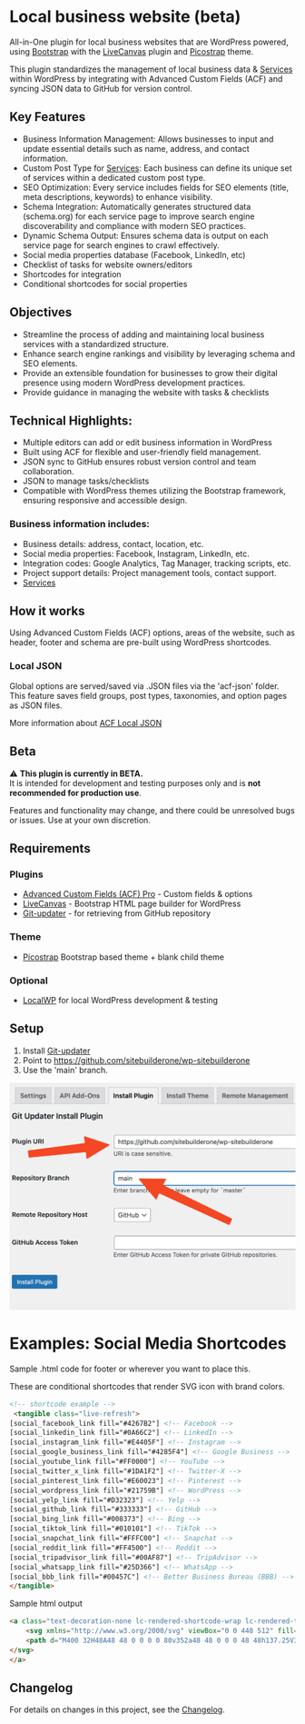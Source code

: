 # Local business website (beta)

All-in-One plugin for local business websites that are WordPress powered, using [Bootstrap](https://getbootstrap.com/) with the [LiveCanvas](https://www.sitebuilderone.com/go/livecanvas) plugin and [Picostrap](https://picostrap.com/) theme.

This plugin standardizes the management of local business data & [Services](SERVICES.md) within WordPress by integrating with Advanced Custom Fields (ACF) and syncing JSON data to GitHub for version control.

## Key Features

- Business Information Management: Allows businesses to input and update essential details such as name, address, and contact information.
- Custom Post Type for [Services](SERVICES.md): Each business can define its unique set of services within a dedicated custom post type.
- SEO Optimization: Every service includes fields for SEO elements (title, meta descriptions, keywords) to enhance visibility.
- Schema Integration: Automatically generates structured data (schema.org) for each service page to improve search engine discoverability and compliance with modern SEO practices.
- Dynamic Schema Output: Ensures schema data is output on each service page for search engines to crawl effectively.
- Social media properties database (Facebook, LinkedIn, etc)
- Checklist of tasks for website owners/editors
- Shortcodes for integration
- Conditional shortcodes for social properties

## Objectives
- Streamline the process of adding and maintaining local business services with a standardized structure.
- Enhance search engine rankings and visibility by leveraging schema and SEO elements.
- Provide an extensible foundation for businesses to grow their digital presence using modern WordPress development practices.
- Provide guidance in managing the website with tasks & checklists

## Technical Highlights:
- Multiple editors can add or edit business information in WordPress
- Built using ACF for flexible and user-friendly field management.
- JSON sync to GitHub ensures robust version control and team collaboration.
- JSON to manage tasks/checklists
- Compatible with WordPress themes utilizing the Bootstrap framework, ensuring responsive and accessible design.


### Business information includes:

- Business details: address, contact, location, etc.
- Social media properties: Facebook, Instagram, LinkedIn, etc.
- Integration codes: Google Analytics, Tag Manager, tracking scripts, etc.
- Project support details: Project management tools, contact support.
- [Services](SERVICES.md)


## How it works

Using Advanced Custom Fields (ACF) options, areas of the website, such as header, footer and schema are pre-built using WordPress shortcodes.

### Local JSON
Global options are served/saved via .JSON files via the 'acf-json' folder. This feature saves field groups, post types, taxonomies, and option pages as JSON files.

More information about [ACF Local JSON](https://www.advancedcustomfields.com/resources/local-json/)

## Beta

⚠️ **This plugin is currently in BETA.**  
It is intended for development and testing purposes only and is **not recommended for production use**. 

Features and functionality may change, and there could be unresolved bugs or issues. Use at your own discretion.

## Requirements

### Plugins
- [Advanced Custom Fields (ACF) Pro](https://www.advancedcustomfields.com/) - Custom fields & options
- [LiveCanvas](https://www.sitebuilderone.com/go/livecanvas) - Bootstrap HTML page builder for WordPress
- [Git-updater](https://github.com/afragen/git-updater) - for retrieving from GitHub repository

### Theme
- [Picostrap](https://picostrap.com/) Bootstrap based theme + blank child theme

### Optional

- [LocalWP](https://localwp.com/) for local WordPress development & testing


## Setup

1. Install [Git-updater](https://github.com/afragen/git-updater)
2. Point to https://github.com/sitebuilderone/wp-sitebuilderone
3. Use the 'main' branch.

![Git updater settings](https://raw.githubusercontent.com/sitebuilderone/wp-sitebuilderone/refs/heads/main/assets/images/gitupdater.png)


# Examples: Social Media Shortcodes


Sample .html code for footer or wherever you want to place this. 

These are conditional shortcodes that render SVG icon with brand colors.

```html
<!-- shortcode example -->
 <tangible class="live-refresh">
[social_facebook_link fill="#4267B2"] <!-- Facebook -->
[social_linkedin_link fill="#0A66C2"] <!-- LinkedIn -->
[social_instagram_link fill="#E4405F"] <!-- Instagram -->
[social_google_business_link fill="#4285F4"] <!-- Google Business -->
[social_youtube_link fill="#FF0000"] <!-- YouTube -->
[social_twitter_x_link fill="#1DA1F2"] <!-- Twitter-X -->
[social_pinterest_link fill="#E60023"] <!-- Pinterest -->
[social_wordpress_link fill="#21759B"] <!-- WordPress -->
[social_yelp_link fill="#D32323"] <!-- Yelp -->
[social_github_link fill="#333333"] <!-- GitHub -->
[social_bing_link fill="#008373"] <!-- Bing -->
[social_tiktok_link fill="#010101"] <!-- TikTok -->
[social_snapchat_link fill="#FFFC00"] <!-- Snapchat -->
[social_reddit_link fill="#FF4500"] <!-- Reddit -->
[social_tripadvisor_link fill="#00AF87"] <!-- TripAdvisor -->
[social_whatsapp_link fill="#25D366"] <!-- WhatsApp -->
[social_bbb_link fill="#00457C"] <!-- Better Business Bureau (BBB) -->
</tangible>
```

Sample html output

```html
<a class="text-decoration-none lc-rendered-shortcode-wrap lc-rendered-tangible" target="_blank" rel="noopener noreferrer" itemprop="sameAs" href="https://www.facebook.com/sitebuilderone/">
    <svg xmlns="http://www.w3.org/2000/svg" viewBox="0 0 448 512" fill="#4267B2" class="text-dark" width="2.1em" height="2.1em">
    <path d="M400 32H48A48 48 0 0 0 0 80v352a48 48 0 0 0 48 48h137.25V327.69h-63V256h63v-54.64c0-62.15 37-96.48 93.67-96.48 27.14 0 55.52 4.84 55.52 4.84v61h-31.27c-30.81 0-40.42 19.12-40.42 38.73V256h68.78l-11 71.69h-57.78V480H400a48 48 0 0 0 48-48V80a48 48 0 0 0-48-48z"></path>
</svg>
</a>
```



## Changelog

For details on changes in this project, see the [Changelog](CHANGELOG.md).

